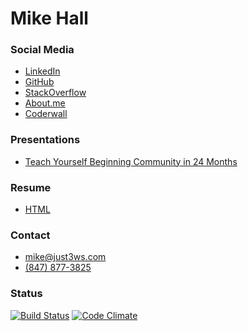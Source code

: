 # Mike Hall

### Social Media

- [LinkedIn](https://www.linkedin.com/in/just3ws)
- [GitHub](https://www.github.com/just3ws)
- [StackOverflow](https://stackoverflow.com/story/just3ws)
- [About.me](https://about.me/just3ws)
- [Coderwall](https://coderwall.com/just3ws)

### Presentations

- [Teach Yourself Beginning Community in 24 Months](http://www.pechakucha.org/presentations/teach-yourself-beginning-community-in-24-months-2)

### Resume

- [HTML](http://www.just3ws.com)

### Contact

- [mike@just3ws.com](mailto:mike@just3ws.com)
- [(847) 877-3825](tel:+18478773825)

### Status

[![Build Status](https://travis-ci.org/just3ws/just3ws.github.io.svg?branch=master)](https://travis-ci.org/just3ws/just3ws.github.io)
[![Code Climate](https://codeclimate.com/github/just3ws/just3ws.github.io/badges/gpa.svg)](https://codeclimate.com/github/just3ws/just3ws.github.io)
